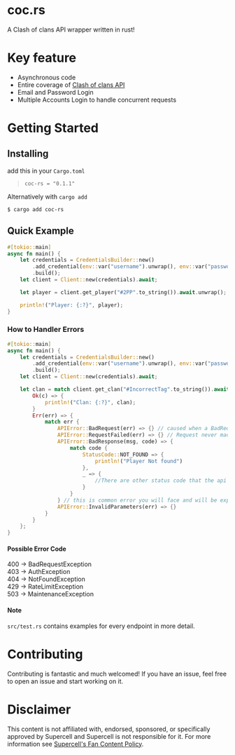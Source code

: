 # coc.rs
A Clash of clans API wrapper written in rust!

# Key feature
- Asynchronous code
- Entire coverage of [Clash of clans API](https://developer.clashofclans.com)
- Email and Password Login
- Multiple Accounts Login to handle concurrent requests

Getting Started
================

## Installing
add this in your `Cargo.toml` 
> `coc-rs = "0.1.1"`

Alternatively with `cargo add`

`$ cargo add coc-rs`

## Quick Example

```rust
#[tokio::main]
async fn main() {
    let credentials = CredentialsBuilder::new()
        .add_credential(env::var("username").unwrap(), env::var("password").unwrap())
        .build();
    let client = Client::new(credentials).await;

    let player = client.get_player("#2PP".to_string()).await.unwrap();

    println!("Player: {:?}", player);
}
```

### How to Handler Errors
```rust
#[tokio::main]
async fn main() {
    let credentials = CredentialsBuilder::new()
        .add_credential(env::var("username").unwrap(), env::var("password").unwrap())
        .build();
    let client = Client::new(credentials).await;

    let clan = match client.get_clan("#IncorrectTag".to_string()).await {
        Ok(c) => {
            println!("Clan: {:?}", clan);
        }
        Err(err) => {
            match err {
                APIError::BadRequest(err) => {} // caused when a BadRequest is made, such as invalid url parameters 
                APIError::RequestFailed(err) => {} // Request never made it to the API
                APIError::BadResponse(msg, code) => {
                    match code {
                        StatusCode::NOT_FOUND => {
                            println!("Player Not found")
                        },
                        _ => {
                            //There are other status code that the api can return in case of error.
                        }
                    }
                } // this is common error you will face and will be expected to handle it almost everytime
                APIError::InvalidParameters(err) => {}
            }
        }
    };
}
```

#### Possible Error Code

400 -> BadRequestException <br/>
403 -> AuthException <br/>
404 -> NotFoundException<br/>
429 -> RateLimitException <br/>
503 -> MaintenanceException<br/>

#### Note
`src/test.rs` contains examples for every endpoint in more detail. 

# Contributing
Contributing is fantastic and much welcomed! If you have an issue, feel free to open an issue and start working on it.

# Disclaimer
This content is not affiliated with, endorsed, sponsored, or specifically
approved by Supercell and Supercell is not responsible for it.
For more information see [Supercell's Fan Content Policy](https://www.supercell.com/fan-content-policy).
